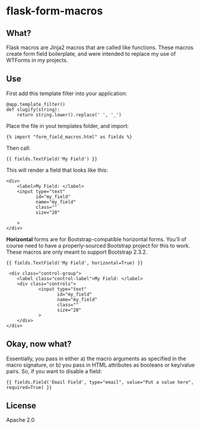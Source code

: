 flask-form-macros
=================

## What?

Flask macros are Jinja2 macros that are called like functions.  These macros create form field boilerplate, and were intended to replace my use of WTForms in my projects.

## Use

First add this template filter into your application:
```
@app.template_filter()
def slugify(string):
    return string.lower().replace(' ', '_')
```

Place the file in yout templates folder, and import:

```
{% import "form_field_macros.html" as fields %}
``` 

Then call:

```
{{ fields.TextField('My Field') }}
```

This will render a field that looks like this:

```
<div>
    <label>My Field: </label>
    <input type="text"
           id="my_field"
           name="my_field"
           class=""
           size="20"
           
    >
</div>
````

**Horizontal** forms are for Bootstrap-compatible horizontal forms.  You'll of course need to have a properly-sourced Bootstrap project for this to work. These macros are only meant to support Bootstrap 2.3.2.

```
{{ fields.TextField('My Field', horizontal=True) }}
```

```
 <div class="control-group">
    <label class="control-label">My Field: </label>
    <div class="controls">
            <input type="text"
                   id="my_field"
                   name="my_field"
                   class=""
                   size="20"
            >
    </div>
</div>
```

## Okay, now what?

Essentially, you pass in either a) the macro arguments as specified in the macro signature, or b) you pass in HTML attributes as booleans or key/value pairs. So, if you want to disable a field:

```
{{ fields.Field('Email Field', type="email", value="Put a value here", required=True) }}
```

## License

Apache 2.0
